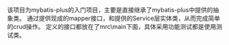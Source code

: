 该项目为mybatis-plus的入门项目，主要是直接继承了mybatis-plus中提供的抽象类。
通过提供现成的mapper接口，和提供的Service层实体类，从而完成简单的crud操作。
定义的接口都放在了mrc\main下面，具体采用功能测试都是使用测试类。